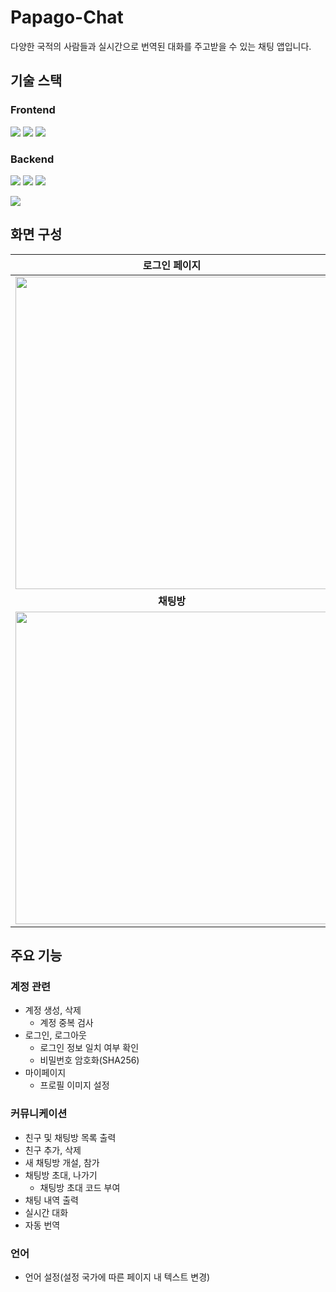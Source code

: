 # Papago-Chat

다양한 국적의 사람들과 실시간으로 번역된 대화를 주고받을 수 있는 채팅 앱입니다.

<!-- 아래 링크를 통해 앱을 테스트해볼 수 있습니다.

https://sd-park.github.io/papago-chat/ -->

## 기술 스택

### Frontend
<img src="https://img.shields.io/badge/html5-E34F26?style=for-the-badge&logo=html5&logoColor=white"> <img src="https://img.shields.io/badge/css3-1572B6?style=for-the-badge&logo=css3&logoColor=white"> <img src="https://img.shields.io/badge/javascript-F7DF1E?style=for-the-badge&logo=javascript&logoColor=white">
### Backend
<img src="https://img.shields.io/badge/node.js-339933?style=for-the-badge&logo=node.js&logoColor=white"> <img src="https://img.shields.io/badge/express-000000?style=for-the-badge&logo=express&logoColor=white"> <img src="https://img.shields.io/badge/socket.io-010101?style=for-the-badge&logo=socket.io&logoColor=white">

<img src="https://img.shields.io/badge/mysql-4479A1?style=for-the-badge&logo=mysql&logoColor=white">

## 화면 구성

|   **로그인 페이지**   | **계정 생성 페이지** |
|:-------------:|:------------:|
|<img src="https://user-images.githubusercontent.com/97375357/224344529-feba22d6-3ee6-43e2-b5a5-a8eaaa562df7.png" width="500"/>|<img src="https://user-images.githubusercontent.com/97375357/224345329-23cfe008-329e-4e41-890e-66bf3821fc02.png" width="500"/>|
| **채팅방** |  **마이페이지**  |
|<img src="https://user-images.githubusercontent.com/97375357/224345376-47831290-9267-48d9-940e-9b65b66c79c1.png" width="500"/>|<img src="https://user-images.githubusercontent.com/97375357/224345391-b9ab2190-c6d4-41f8-a154-90363d6ddb4f.png" width="500"/>|

## 주요 기능

### 계정 관련

- 계정 생성, 삭제
    - 계정 중복 검사
- 로그인, 로그아웃
    - 로그인 정보 일치 여부 확인
    - 비밀번호 암호화(SHA256)
- 마이페이지
    - 프로필 이미지 설정

### 커뮤니케이션

- 친구 및 채팅방 목록 출력
- 친구 추가, 삭제
- 새 채팅방 개설, 참가
- 채팅방 초대, 나가기
    - 채팅방 초대 코드 부여
- 채팅 내역 출력
- 실시간 대화
- 자동 번역

### 언어

- 언어 설정(설정 국가에 따른 페이지 내 텍스트 변경)
